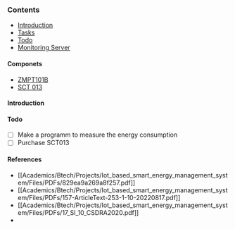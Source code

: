 ### Contents
- [Introduction]()
- [Tasks]()
- [Todo]()
- [Monitoring Server](Academics/Btech/Projects/Iot_based_smart_energy_management_system/Energy%20Monitoring/Monitoring%20Server.md)


#### Componets

- [ZMPT101B](Academics/Btech/Projects/Iot_based_smart_energy_management_system/Sensors/ZMPT101B.md)
- [SCT 013](Academics/Btech/Projects/Iot_based_smart_energy_management_system/Sensors/SCT%20013.md)
#### Introduction

#### Todo
- [ ] Make a programm to measure the energy consumption
- [ ] Purchase SCT013 

#### References

- [[Academics/Btech/Projects/Iot_based_smart_energy_management_system/Files/PDFs/829ea9a269a8f257.pdf]]
- [[Academics/Btech/Projects/Iot_based_smart_energy_management_system/Files/PDFs/157-ArticleText-253-1-10-20220817.pdf]]
- [[Academics/Btech/Projects/Iot_based_smart_energy_management_system/Files/PDFs/17_SI_10_CSDRA2020.pdf]]
- 



